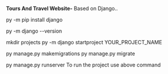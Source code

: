 **Tours And Travel Website-**
Based on Django..

py -m pip install django

py -m django --version

mkdir projects py -m django startproject YOUR_PROJECT_NAME

py manage.py makemigrations
py manage.py migrate

py manage.py runserver
To run the project use above command
